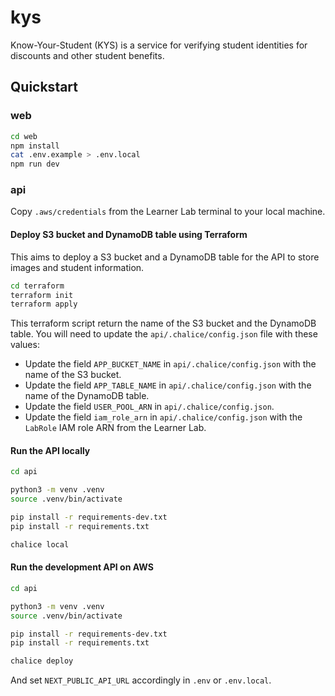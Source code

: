 # kys

Know-Your-Student (KYS) is a service for verifying student identities for discounts and other student benefits.

## Quickstart


### web

```bash
cd web
npm install
cat .env.example > .env.local
npm run dev
```

### api
Copy `.aws/credentials` from the Learner Lab terminal to your local machine.
#### Deploy S3 bucket and DynamoDB table using Terraform
This aims to deploy a S3 bucket and a DynamoDB table for the API to store images and student information.

```bash
cd terraform
terraform init
terraform apply
```
This terraform script return the name of the S3 bucket and the DynamoDB table. You will need to update the `api/.chalice/config.json` file with these values:
- Update the field `APP_BUCKET_NAME` in `api/.chalice/config.json` with the name of the S3 bucket.
- Update the field `APP_TABLE_NAME` in `api/.chalice/config.json` with the name of the DynamoDB table.
- Update the field `USER_POOL_ARN` in `api/.chalice/config.json`.
- Update the field `iam_role_arn` in `api/.chalice/config.json` with the `LabRole` IAM role ARN from the Learner Lab.

#### Run the API locally
```bash
cd api

python3 -m venv .venv
source .venv/bin/activate

pip install -r requirements-dev.txt
pip install -r requirements.txt

chalice local
```

#### Run the development API on AWS

```bash
cd api

python3 -m venv .venv
source .venv/bin/activate

pip install -r requirements-dev.txt
pip install -r requirements.txt

chalice deploy
```

And set `NEXT_PUBLIC_API_URL` accordingly in `.env` or `.env.local`.
